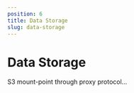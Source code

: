 ```yaml
---
position: 6
title: Data Storage
slug: data-storage
---
```


# Data Storage

S3 mount-point through proxy protocol...
